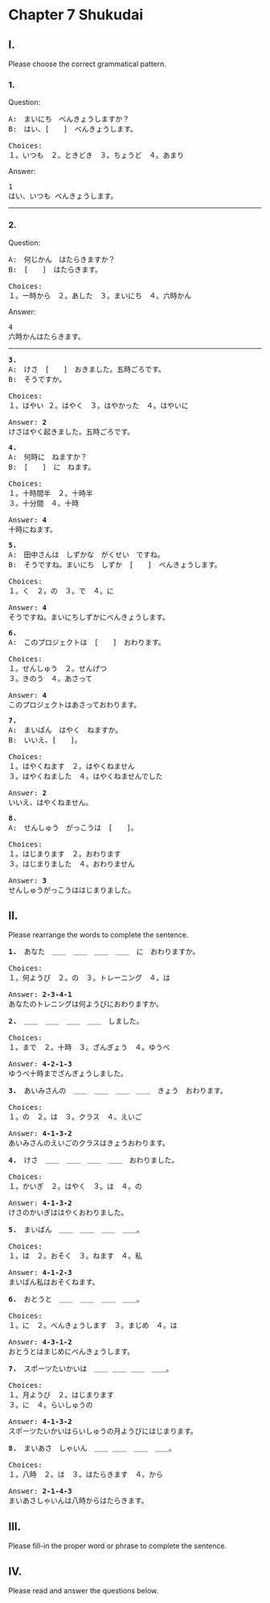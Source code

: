 # Chapter 7 Shukudai

## I.

Please choose the correct grammatical pattern.

### 1.

Question:

<pre>
A:　まいにち　べんきょうしますか？
B:　はい、[　　]　べんきょうします。

Choices:
１。いつも　２。ときどき　３。ちょうど　４。あまり
</pre>

Answer:

<pre>
1
はい、いつも べんきょうします。
</pre>

---

### 2.

Question:

<pre>
A:　何じかん　はたらきますか？
B:　[　　]　はたらきます。

Choices:
１。一時から　２。あした　３。まいにち　４。六時かん
</pre>

Answer:

<pre>
4
六時かんはたらきます。
</pre>

---

<pre>
<b>3.</b>
A:　けさ　[　　]　おきました。五時ごろです。
B:　そうですか。

Choices:
１。はやい ２。はやく　３。はやかった　４。はやいに

Answer: <b>2</b>
けさはやく起きました。五時ごろです。
</pre>

<pre>
<b>4.</b>
A:　何時に　ねますか？
B:　[　　]　に　ねます。

Choices:
１。十時間半　２。十時半
３。十分間　４。十時

Answer: <b>4</b>
十時にねます。
</pre>

<pre>
<b>5.</b>
A:　田中さんは　しずかな　がくせい　ですね。
B:　そうですね。まいにち　しずか　[　　]　べんきょうします。

Choices:
１。く　２。の　３。で　４。に

Answer: <b>4</b>
そうですね。まいにちしずかにべんきょうします。
</pre>

<pre>
<b>6.</b>
A:　このプロジェクトは　[　　]　おわります。

Choices:
１。せんしゅう　２。せんげつ
３。きのう　４。あさって

Answer: <b>4</b>
このプロジェクトはあさっておわります。
</pre>

<pre>
<b>7.</b>
A:　まいばん　はやく　ねますか。
B:　いいえ、[　　]。

Choices:
１。はやくねます　２。はやくねません
３。はやくねました　４。はやくねませんでした

Answer: <b>2</b>
いいえ、はやくねません。
</pre>

<pre>
<b>8.</b>
A:　せんしゅう　がっこうは　[　　]。

Choices:
１。はじまります　２。おわります
３。はじまりました　４。おわりません

Answer: <b>3</b>
せんしゅうがっこうははじまりました。
</pre>

## II.

Please rearrange the words to complete the sentence.

<pre>
<b>1.</b>　あなた　＿＿　＿＿　＿＿　＿＿　に　おわりますか。

Choices:
１。何ようび　２。の　３。トレーニング　４。は

Answer: <b>2-3-4-1</b>
あなたのトレニングは何ようびにおわりますか。
</pre>

<pre>
<b>2.</b>　＿＿　＿＿　＿＿　＿＿　しました。

Choices:
１。まで　２。十時　３。ざんぎょう　４。ゆうべ

Answer: <b>4-2-1-3</b>
ゆうべ十時までざんぎょうしました。
</pre>

<pre>
<b>3.</b>　あいみさんの　＿＿　＿＿　＿＿　＿＿　きょう　おわります。

Choices:
１。の　２。は　３。クラス　４。えいご

Answer: <b>4-1-3-2</b>
あいみさんのえいごのクラスはきょうおわります。
</pre>

<pre>
<b>4.</b>　けさ　＿＿　＿＿　＿＿　＿＿　おわりました。

Choices:
１。かいぎ　２。はやく　３。は　４。の

Answer: <b>4-1-3-2</b>
けさのかいぎははやくおわりました。
</pre>

<pre>
<b>5.</b>　まいばん　＿＿　＿＿　＿＿　＿＿。

Choices:
１。は　２。おそく　３。ねます　４。私

Answer: <b>4-1-2-3</b>
まいばん私はおそくねます。
</pre>

<pre>
<b>6.</b>　おとうと　＿＿　＿＿　＿＿　＿＿。

Choices:
１。に　２。べんきょうします　３。まじめ　４。は

Answer: <b>4-3-1-2</b>
おとうとはまじめにべんきょうします。
</pre>

<pre>
<b>7.</b>　スポーツたいかいは　＿＿ ＿＿ ＿＿　＿＿。

Choices:
１。月ようび　２。はじまります
３。に　４。らいしゅうの

Answer: <b>4-1-3-2</b>
スポーツたいかいはらいしゅうの月ようびにはじまります。
</pre>

<pre>
<b>8.</b>　まいあさ　しゃいん　＿＿ ＿＿　＿＿　＿＿。

Choices:
１。八時　２。は　３。はたらきます　４。から

Answer: <b>2-1-4-3</b>
まいあさしゃいんは八時からはたらきます。
</pre>

## III.

Please fill-in the proper word or phrase to complete the sentence.

## IV.

Please read and answer the questions below.
